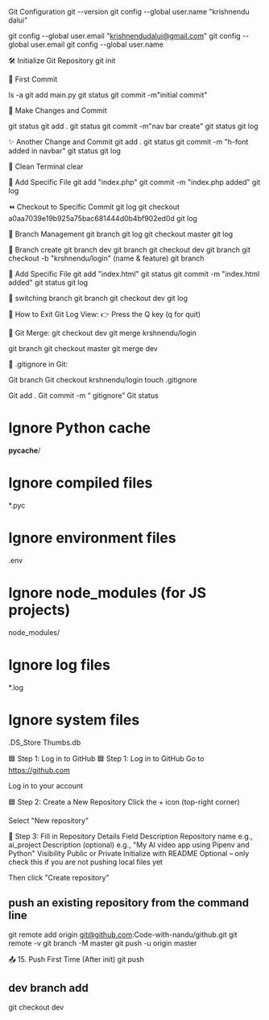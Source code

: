 Git Configuration
git --version
git config --global user.name "krishnendu dalui"

git config --global user.email "krishnendudalui@gmail.com"
git config --global user.email
git config --global user.name


🛠️ Initialize Git Repository
git init


🚀 First Commit


ls -a
git add main.py
git status
git commit -m"initial commit"




📝 Make Changes and Commit

git status
git add .
git status
git commit -m"nav bar create"
git status
git log




✨ Another Change and Commit
git add .
git status
git commit -m "h-font added in navbar"
git status
git log




🧹 Clean Terminal
clear


📂 Add Specific File
git add "index.php"
git commit -m "index.php added"
git log




⏪ Checkout to Specific Commit
git log 
git checkout a0aa7039e19b925a75bac681444d0b4bf902ed0d
git log









🌿 Branch Management
git branch
git log 
git checkout master
git log 



🚀 Branch create 
git branch dev
git branch
git checkout dev
git branch
git checkout -b "krshnendu/login"
(name & feature)
git branch




📂 Add Specific File
git add "index.html"
git status
git commit -m "index.html added"
git status
git log




🌿 switching branch 
git branch
git checkout dev
git log 



🛑 How to Exit Git Log View:
👉 Press the Q key (q for quit)


🔀 Git Merge: 
git checkout dev
git merge krshnendu/login

git branch
git checkout master
git merge dev 


🙈 .gitignore in Git: 

Git branch
Git checkout krshnendu/login
touch .gitignore

Git add .
Git commit -m “ gitignore”
Git status 


# Ignore Python cache
__pycache__/

# Ignore compiled files
*.pyc

# Ignore environment files
.env

# Ignore node_modules (for JS projects)
node_modules/

# Ignore log files
*.log

# Ignore system files
.DS_Store
Thumbs.db





🟦 Step 1: Log in to GitHub
🟦 Step 1: Log in to GitHub
Go to https://github.com


Log in to your account



🟦 Step 2: Create a New Repository
Click the + icon (top-right corner)


Select "New repository"



📝 Step 3: Fill in Repository Details
Field
Description
Repository name
e.g., ai_project
Description (optional)
e.g., "My AI video app using Pipenv and Python"
Visibility
Public or Private
Initialize with README
Optional – only check this if you are not pushing local files yet

Then click "Create repository"



## push an existing repository from the command line
git remote add origin git@github.com:Code-with-nandu/github.git
git remote -v
git branch -M master
git push -u origin master

📤 15. Push First Time (After init)
git push

## dev branch add
git checkout dev
